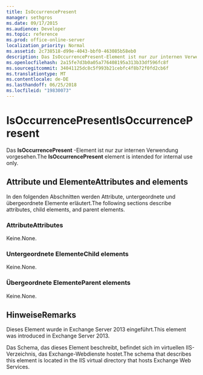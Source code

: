 ```yaml
---
title: IsOccurrencePresent
manager: sethgros
ms.date: 09/17/2015
ms.audience: Developer
ms.topic: reference
ms.prod: office-online-server
localization_priority: Normal
ms.assetid: 2c738518-d99e-4043-bbf0-463085b58eb0
description: Das IsOccurrencePresent-Element ist nur zur internen Verwendung vorgesehen.
ms.openlocfilehash: 2a15fe7d3b0a05a776408195a313b33df596fc8f
ms.sourcegitcommit: 34041125dc8c5f993b21cebfc4f8b72f0fd2cb6f
ms.translationtype: MT
ms.contentlocale: de-DE
ms.lasthandoff: 06/25/2018
ms.locfileid: "19830073"
---
```

# <a name="isoccurrencepresent"></a><span data-ttu-id="3ad8a-103">IsOccurrencePresent</span><span class="sxs-lookup"><span data-stu-id="3ad8a-103">IsOccurrencePresent</span></span>

<span data-ttu-id="3ad8a-104">Das **IsOccurrencePresent** -Element ist nur zur internen Verwendung vorgesehen.</span><span class="sxs-lookup"><span data-stu-id="3ad8a-104">The **IsOccurrencePresent** element is intended for internal use only.</span></span> 

## <a name="attributes-and-elements"></a><span data-ttu-id="3ad8a-105">Attribute und Elemente</span><span class="sxs-lookup"><span data-stu-id="3ad8a-105">Attributes and elements</span></span>

<span data-ttu-id="3ad8a-106">In den folgenden Abschnitten werden Attribute, untergeordnete und übergeordnete Elemente erläutert.</span><span class="sxs-lookup"><span data-stu-id="3ad8a-106">The following sections describe attributes, child elements, and parent elements.</span></span>
  
### <a name="attributes"></a><span data-ttu-id="3ad8a-107">Attribute</span><span class="sxs-lookup"><span data-stu-id="3ad8a-107">Attributes</span></span>

<span data-ttu-id="3ad8a-108">Keine.</span><span class="sxs-lookup"><span data-stu-id="3ad8a-108">None.</span></span>
  
### <a name="child-elements"></a><span data-ttu-id="3ad8a-109">Untergeordnete Elemente</span><span class="sxs-lookup"><span data-stu-id="3ad8a-109">Child elements</span></span>

<span data-ttu-id="3ad8a-110">Keine.</span><span class="sxs-lookup"><span data-stu-id="3ad8a-110">None.</span></span>
  
### <a name="parent-elements"></a><span data-ttu-id="3ad8a-111">Übergeordnete Elemente</span><span class="sxs-lookup"><span data-stu-id="3ad8a-111">Parent elements</span></span>

<span data-ttu-id="3ad8a-112">Keine.</span><span class="sxs-lookup"><span data-stu-id="3ad8a-112">None.</span></span>
  
## <a name="remarks"></a><span data-ttu-id="3ad8a-113">Hinweise</span><span class="sxs-lookup"><span data-stu-id="3ad8a-113">Remarks</span></span>

<span data-ttu-id="3ad8a-114">Dieses Element wurde in Exchange Server 2013 eingeführt.</span><span class="sxs-lookup"><span data-stu-id="3ad8a-114">This element was introduced in Exchange Server 2013.</span></span>
  
<span data-ttu-id="3ad8a-115">Das Schema, das dieses Element beschreibt, befindet sich im virtuellen IIS-Verzeichnis, das Exchange-Webdienste hostet.</span><span class="sxs-lookup"><span data-stu-id="3ad8a-115">The schema that describes this element is located in the IIS virtual directory that hosts Exchange Web Services.</span></span>
  

